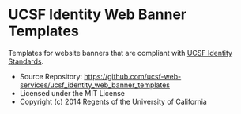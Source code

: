 UCSF Identity Web Banner Templates
==================================

Templates for website banners that are compliant with [UCSF Identity Standards](http://identity.ucsf.edu/website).

* Source Repository: https://github.com/ucsf-web-services/ucsf_identity_web_banner_templates
* Licensed under the MIT License
* Copyright (c) 2014 Regents of the University of California
